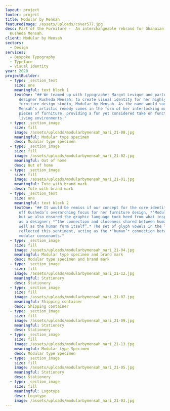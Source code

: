 ```yaml
---
layout: project
footer: project
title: Modular by Mensah
featuredImage: /assets/uploads/cover577.jpg
desc: Part of the Furniture -  An interchangeable rebrand for Ghanaian designer
  Kusheda Mensah.
client: Modular by Mensah
sectors:
  - Design
services:
  - Bespoke Typography
  - Typeface
  - Visual Identity
year: 2020
projectBuilder:
  - type: _section_text
    size: one
    meaningful: text block 1
    textOne: "## We teamed up with typographer Margot Levique and partnered with
      designer Kusheda Mensah, to create visual identity for her highly revered
      furniture design studio, Modular by Mensah. As the name would suggest,
      Mensah’s artistic remedy comes in the form of her interlocking modular
      pieces of furniture, providing a fun yet considered take on functional
      living environments."
  - type: _section_image
    size: fill
    image: /assets/uploads/modularbymensah_nari_21-08.jpg
    meaningful: Modular type specimen
    desc: Modular type specimen
  - type: _section_image
    size: fill
    image: /assets/uploads/modularbymensah_nari_21-02.jpg
    meaningful: Out of home
    desc: Out of home
  - type: _section_image
    size: fill
    image: /assets/uploads/modularbymensah_nari_21-01.jpg
    meaningful: Tote with brand mark
    desc: Tote with brand mark
  - type: _section_text
    size: one
    meaningful: text block 2
    textOne: "## It would be remiss if our concept for the core identity didn't riff
      off Kusheda’s overarching focus for her furniture design, *‘Modularity’*
      but we also ensured the graphic language took heed from what inspired her
      as a designer; *“the connection and closeness shared between humans, as
      well as the human form itself”.* The set of glyph vowels in the logotype
      reflected this sentiment, acting as the *‘human’* connection between the
      modular consonants."
  - type: _section_image
    size: fill
    image: /assets/uploads/modularbymensah_nari_21-04.jpg
    meaningful: Modular type specimen and brand mark
    desc: Modular type specimen and brand mark
  - type: _section_image
    size: fill
    image: /assets/uploads/modularbymensah_nari_21-12.jpg
    meaningful: Stationery
    desc: Stationery
  - type: _section_image
    size: fill
    image: /assets/uploads/modularbymensah_nari_21-07.jpg
    meaningful: Shipping container
    desc: Shipping container
  - type: _section_image
    size: fill
    image: /assets/uploads/modularbymensah_nari_21-09.jpg
    meaningful: Stationery
    desc: Stationery
  - type: _section_image
    size: fill
    image: /assets/uploads/modularbymensah_nari_21-13.jpg
    meaningful: Modular type Specimen
    desc: Modular type Specimen
  - type: _section_image
    size: fill
    image: /assets/uploads/modularbymensah_nari_21-05.jpg
    meaningful: Stationery
    desc: Stationery
  - type: _section_image
    size: fill
    meaningful: Logotype
    desc: Logotype
    image: /assets/uploads/modularbymensah_nari_21-03.jpg
---
```

